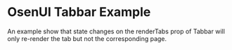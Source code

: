 # OsenUI Tabbar Example

An example show that state changes on the renderTabs prop of Tabbar will only re-render the tab but not the corresponding page.